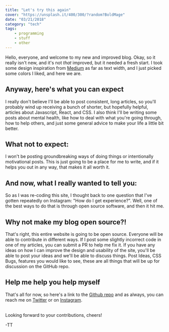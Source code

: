 ```yaml
---
title: "Let's try this again"
cover: "https://unsplash.it/400/300/?random?BoldMage"
date: "03/21/2018"
category: "tech"
tags:
    - programming
    - stuff
    - other
---
```


Hello, everyone, and welcome to my new and improved blog.  Okay, so it really isn't new, and it's not _that_ improved, but it needed a fresh start.  I took some design inspiration from [Medium](https://medium.com) as far as text width, and I just picked some colors I liked, and here we are.

## Anyway, here's what you can expect
I really don't believe I'll be able to post consistent, long articles, so you'll probably wind up receiving a bunch of shorter, but hopefully helpful, articles about Javascript, React, and CSS.  I also think I'll be writing some posts about mental health, like how to deal with what you're going through, how to help others, and just some general advice to make your life a little bit better.

## What not to expect:
I won't be posting groundbreaking ways of doing things or intentionally motivational posts.  This is just going to be a place for me to write, and if it helps you out in any way, that makes it all worth it.

## And now, what I really wanted to tell you:
So as I was re-coding this site, I thought back to one question that I've gotten repeatedly on Instagram: "How do I get experience?". Well, one of the best ways to do that is through open source software, and then it hit me.

## Why not make my blog open source?!
That's right, this entire website is going to be open source.  Everyone will be able to contribute in different ways.  If I post some slightly incorrect code in one of my articles, you can submit a PR to help me fix it.  If you have any ideas on how I can improve the design and usability of the site, you'll be able to post your ideas and we'll be able to discuss things.  Post Ideas, CSS Bugs, features you would like to see, these are all things that will be up for discussion on the GitHub repo.

## Help me help you help myself
That's all for now, so here's a link to the [Github repo](https://github.com/tallestthomas/tomrasmussen) and as always, you can reach me on [Twitter](https://twitter.com/tallestthomas) or on
[Instagram]( https://instagram.com/tallestthomas ).<br /><br/>

Looking forward to your contributions, cheers!

-TT
